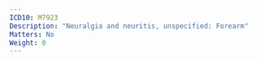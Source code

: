 ```yaml
---
ICD10: M7923
Description: "Neuralgia and neuritis, unspecified: Forearm"
Matters: No
Weight: 0
---
```

